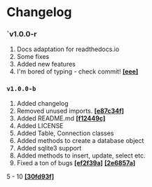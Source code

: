 # Changelog

### `v1.0.0-r

1. Docs adaptation for readthedocs.io
2. Some fixes
3. Added new features
4. I\'m bored of typing - check commit! **[[eee]](https://github.com)**


### `v1.0.0-b`

1. Added changelog
2. Removed unused imports. **[[e87c34f]](https://github.com/SOLIDusr/requesto-py/commit/e87c34feec0d97c900b6f7eb91bec1b2381f98d6)**
3. Added README.md **[[f12449c]](https://github.com/SOLIDusr/requesto-py/commit/f12449cfca324f22c45d170b102ddf0e27e0a4b8)**
4. Added LICENSE
5. Added Table, Connection classes
6. Added methods to create a database object
7. Added sqlite3 support
8. Added methods to insert, update, select etc.
9. Fixed a ton of bugs **[[ef2f39a]](https://github.com/SOLIDusr/requesto-py/commit/ef2f39ac291e05aad86634fb46d52c60656fd533)**
**[[2e6857a]](https://github.com/SOLIDusr/requesto-py/commit/2e6857a85f3c778b7e63ef3c2cf6829e79e83a59)**

5 - 10 **[[30fd93f]](https://github.com/SOLIDusr/requesto-py/commit/30fd93fc4985041cc1be0b60f940368a8edf566c)**
